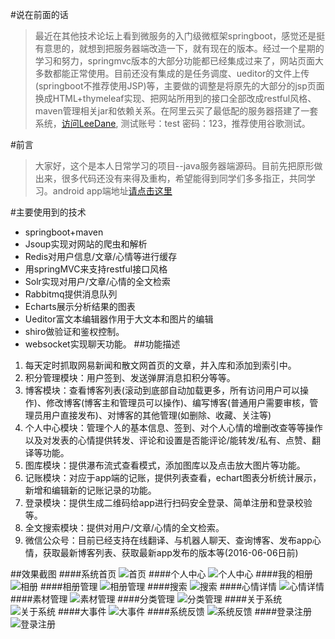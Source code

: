 #说在前面的话
  > 最近在其他技术论坛上看到微服务的入门级微框架springboot，感觉还是挺有意思的，就想到把服务器端改造一下，就有现在的版本。经过一个星期的学习和努力，springmvc版本的大部分功能都已经集成过来了，网站页面大多数都能正常使用。目前还没有集成的是任务调度、ueditor的文件上传(springboot不推荐使用JSP)等，主要做的调整是将原先的大部分的jsp页面换成HTML+thymeleaf实现、把网站所用到的接口全部改成restful风格、maven管理相关jar和依赖关系。在阿里云买了最低配的服务器搭建了一套系统，[访问LeeDane](http://www.onlyloveu.top), 测试账号：test 密码：123，推荐使用谷歌测试。

#前言
  > 大家好，这个是本人日常学习的项目--java服务器端源码。目前先把原形做出来，很多代码还没有来得及重构，希望能得到同学们多多指正，共同学习。android app端地址[请点击这里](https://github.com/LeeDane/app)

#主要使用到的技术
  * springboot+maven
  * Jsoup实现对网站的爬虫和解析
  * Redis对用户信息/文章/心情等进行缓存
  * 用springMVC来支持restful接口风格
  * Solr实现对用户/文章/心情的全文检索
  * Rabbitmq提供消息队列
  * Echarts展示分析结果的图表
  * Ueditor富文本编辑器作用于大文本和图片的编辑
  * shiro做验证和鉴权控制。
  * websocket实现聊天功能。
##功能描述
  1. 每天定时抓取网易新闻和散文网首页的文章，并入库和添加到索引中。
  2. 积分管理模块：用户签到、发送弹屏消息扣积分等等。
  3. 博客模块：查看博客列表(滚动到底部自动加载更多，所有访问用户可以操作)、修改博客(博客主和管理员可以操作)、编写博客(普通用户需要审核，管理员用户直接发布)、对博客的其他管理(如删除、收藏、关注等)
  4. 个人中心模块：管理个人的基本信息、签到、对个人心情的增删改查等等操作以及对发表的心情提供转发、评论和设置是否能评论/能转发/私有、点赞、翻译等功能。
  5. 图库模块：提供瀑布流式查看模式，添加图库以及点击放大图片等功能。
  6. 记账模块：对应于app端的记账，提供列表查看，echart图表分析统计展示，新增和编辑新的记账记录的功能。
  7. 登录模块：提供生成二维码给app进行扫码安全登录、简单注册和登录校验等。
  8. 全文搜索模块：提供对用户/文章/心情的全文检索。
  8. 微信公众号：目前已经支持在线翻译、与机器人聊天、查询博客、发布app心情，获取最新博客列表、获取最新app发布的版本等(2016-06-06日前)

##效果截图
####系统首页
![首页](http://pic.onlyloveu.top/leedaneweb-github-011.png?imageView/2/w/800/q/90)
####个人中心
![个人中心](http://pic.onlyloveu.top/leedaneweb-github-012.png?imageView/2/w/800/q/90)
####我的相册
![相册](http://pic.onlyloveu.top/leedaneweb-github-013.png?imageView/2/w/800/q/90)
####相册管理
![相册管理](http://pic.onlyloveu.top/leedaneweb-github-014.png?imageView/2/w/800/q/90)
####搜索
![搜索](http://pic.onlyloveu.top/leedaneweb-github-022.png?imageView/2/w/800/q/90)
####心情详情
![心情详情](http://pic.onlyloveu.top/leedaneweb-github-015.png?imageView/2/w/800/q/90)
####素材管理
![素材管理](http://pic.onlyloveu.top/leedaneweb-github-016.png?imageView/2/w/800/q/90)
####分类管理
![分类管理](http://pic.onlyloveu.top/leedaneweb-github-017.png?imageView/2/w/800/q/90)
####关于系统
![关于系统](http://pic.onlyloveu.top/leedaneweb-github-018.png?imageView/2/w/800/q/90)
####大事件
![大事件](http://pic.onlyloveu.top/leedaneweb-github-019.png?imageView/2/w/800/q/90)
####系统反馈
![系统反馈](http://pic.onlyloveu.top/leedaneweb-github-020.png?imageView/2/w/800/q/90)
####登录注册
![登录注册](http://pic.onlyloveu.top/leedaneweb-github-021.png?imageView/2/w/800/q/90)